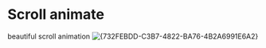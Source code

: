 # Scroll animate
 beautiful scroll animation
![{732FEBDD-C3B7-4822-BA76-4B2A6991E6A2}](https://github.com/user-attachments/assets/195b0817-5978-4627-9619-efe77d91c2d9)
